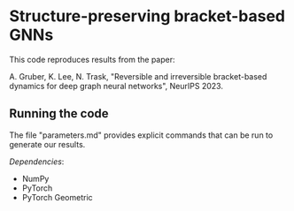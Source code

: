 # Structure-preserving bracket-based GNNs

This code reproduces results from the paper:

A. Gruber, K. Lee, N. Trask, "Reversible and irreversible bracket-based dynamics for deep graph neural networks", NeurIPS 2023.

## Running the code

The file "parameters.md" provides explicit commands that can be run to generate our results.

*Dependencies*:
- NumPy
- PyTorch
- PyTorch Geometric

